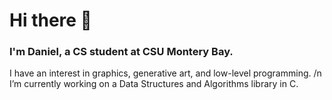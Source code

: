 # Hi there 👋

### I'm Daniel, a CS student at CSU Montery Bay.
I have an interest in graphics, generative art, and low-level programming. /n
I’m currently working on a Data Structures and Algorithms library in C. 
